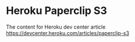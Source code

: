 # Heroku Paperclip S3

The content for Heroku dev center article https://devcenter.heroku.com/articles/paperclip-s3
